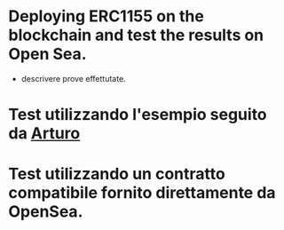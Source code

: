 # Deploying ERC1155 on the blockchain and test the results on Open Sea.

- descrivere prove effettutate.

# Test utilizzando l'esempio seguito da [Arturo](https://www.youtube.com/watch?v=19SSvs32m8I)

# Test utilizzando un contratto compatibile fornito direttamente da OpenSea.
